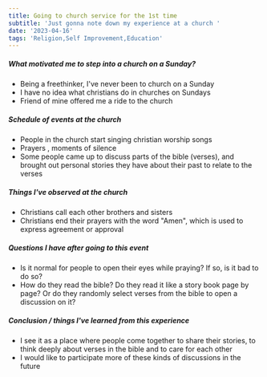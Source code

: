 ```yaml
---
title: Going to church service for the 1st time
subtitle: 'Just gonna note down my experience at a church '
date: '2023-04-16'
tags: 'Religion,Self Improvement,Education'
---
```


##### What motivated me to step into a church on a Sunday?

- Being a freethinker, I've never been to church on a Sunday
- I have no idea what christians do in churches on Sundays
- Friend of mine offered me a ride to the church

##### Schedule of events at the church

- People in the church start singing christian worship songs
- Prayers , moments of silence
- Some people came up to discuss parts of the bible (verses), and brought out personal stories they have about their past to relate to the verses

##### Things I've observed at the church

- Christians call each other brothers and sisters
- Christians end their prayers with the word "Amen", which is used to express agreement or approval

##### Questions I have after going to this event

- Is it normal for people to open their eyes while praying? If so, is it bad to do so?
- How do they read the bible? Do they read it like a story book page by page? Or do they randomly select verses from the bible to open a discussion on it?

##### Conclusion / things I've learned from this experience

- I see it as a place where people come together to share their stories, to think deeply about verses in the bible and to care for each other
- I would like to participate more of these kinds of discussions in the future
